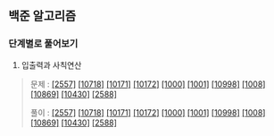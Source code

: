 ## 백준 알고리즘 
### 단계별로 풀어보기 

1. 입출력과 사칙연산
> 문제 : [[2557]](https://www.acmicpc.net/problem/2557)
[[10718]](https://www.acmicpc.net/problem/10718)
[[10171]](https://www.acmicpc.net/problem/10171)
[[10172]](https://www.acmicpc.net/problem/10172)
[[1000]](https://www.acmicpc.net/problem/1000)
[[1001]](https://www.acmicpc.net/problem/1001)
[[10998]](https://www.acmicpc.net/problem/10998)
[[1008]](https://www.acmicpc.net/problem/1008)
[[10869]](https://www.acmicpc.net/problem/10869)
[[10430]](https://www.acmicpc.net/problem/10430)
[[2588]](https://www.acmicpc.net/problem/2588)
>
> 풀이 : [[2557]](./step/01_입출력과%20사칙연산/1_2557.py)
[[10718]](./step/01_입출력과%20사칙연산/2_10718.py)
[[10171]](./step/01_입출력과%20사칙연산/3_10171.py)
[[10172]](./step/01_입출력과%20사칙연산/4_10172.py)
[[1000]](./step/01_입출력과%20사칙연산/5_1000.py)
[[1001]](./step/01_입출력과%20사칙연산/6_1001.py)
[[10998]](./step/01_입출력과%20사칙연산/7_10998.py)
[[1008]](./step/01_입출력과%20사칙연산/8_1008.py)
[[10869]](./step/01_입출력과%20사칙연산/9_10869.py)
[[10430]](./step/01_입출력과%20사칙연산/10_10430.py)
[[2588]](./step/01_입출력과%20사칙연산/11_2588.py)
>